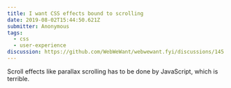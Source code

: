 ```yaml
---
title: I want CSS effects bound to scrolling 
date: 2019-08-02T15:44:50.621Z
submitter: Anonymous
tags:
  - css
  - user-experience
discussion: https://github.com/WebWeWant/webwewant.fyi/discussions/145
---
```


Scroll effects like parallax scrolling has to be done by JavaScript, which is terrible.
